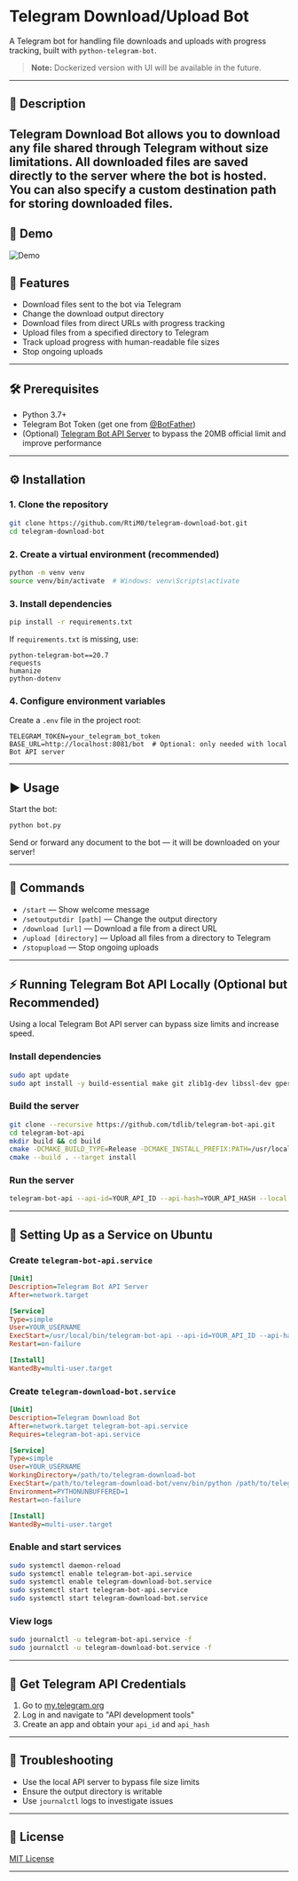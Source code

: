 # Telegram Download/Upload Bot

A Telegram bot for handling file downloads and uploads with progress tracking, built with `python-telegram-bot`.

> **Note:** Dockerized version with UI will be available in the future.

---

## 📌 Description

**Telegram Download Bot** allows you to download any file shared through Telegram without size limitations. All downloaded files are saved directly to the server where the bot is hosted. You can also specify a custom destination path for storing downloaded files.
---
## 🚀 Demo


![Demo](https://media.omeshapasan.site/Static/tgbot.gif)


## 🚀 Features

* Download files sent to the bot via Telegram
* Change the download output directory
* Download files from direct URLs with progress tracking
* Upload files from a specified directory to Telegram
* Track upload progress with human-readable file sizes
* Stop ongoing uploads

---

## 🛠️ Prerequisites

* Python 3.7+
* Telegram Bot Token (get one from [@BotFather](https://t.me/BotFather))
* (Optional) [Telegram Bot API Server](https://github.com/tdlib/telegram-bot-api) to bypass the 20MB official limit and improve performance

---

## ⚙️ Installation

### 1. Clone the repository

```bash
git clone https://github.com/RtiM0/telegram-download-bot.git
cd telegram-download-bot
```

### 2. Create a virtual environment (recommended)

```bash
python -m venv venv
source venv/bin/activate  # Windows: venv\Scripts\activate
```

### 3. Install dependencies

```bash
pip install -r requirements.txt
```

If `requirements.txt` is missing, use:

```
python-telegram-bot==20.7
requests
humanize
python-dotenv
```

### 4. Configure environment variables

Create a `.env` file in the project root:

```
TELEGRAM_TOKEN=your_telegram_bot_token
BASE_URL=http://localhost:8081/bot  # Optional: only needed with local Bot API server
```

---

## ▶️ Usage

Start the bot:

```bash
python bot.py
```

Send or forward any document to the bot — it will be downloaded on your server!

---

## 💬 Commands

* `/start` — Show welcome message
* `/setoutputdir [path]` — Change the output directory
* `/download [url]` — Download a file from a direct URL
* `/upload [directory]` — Upload all files from a directory to Telegram
* `/stopupload` — Stop ongoing uploads

---

## ⚡ Running Telegram Bot API Locally (Optional but Recommended)

Using a local Telegram Bot API server can bypass size limits and increase speed.

### Install dependencies

```bash
sudo apt update
sudo apt install -y build-essential make git zlib1g-dev libssl-dev gperf cmake clang-14 libc++-dev libc++abi-dev
```

### Build the server

```bash
git clone --recursive https://github.com/tdlib/telegram-bot-api.git
cd telegram-bot-api
mkdir build && cd build
cmake -DCMAKE_BUILD_TYPE=Release -DCMAKE_INSTALL_PREFIX:PATH=/usr/local ..
cmake --build . --target install
```

### Run the server

```bash
telegram-bot-api --api-id=YOUR_API_ID --api-hash=YOUR_API_HASH --local
```

---

## 🔧 Setting Up as a Service on Ubuntu

### Create `telegram-bot-api.service`

```ini
[Unit]
Description=Telegram Bot API Server
After=network.target

[Service]
Type=simple
User=YOUR_USERNAME
ExecStart=/usr/local/bin/telegram-bot-api --api-id=YOUR_API_ID --api-hash=YOUR_API_HASH --local
Restart=on-failure

[Install]
WantedBy=multi-user.target
```

### Create `telegram-download-bot.service`

```ini
[Unit]
Description=Telegram Download Bot
After=network.target telegram-bot-api.service
Requires=telegram-bot-api.service

[Service]
Type=simple
User=YOUR_USERNAME
WorkingDirectory=/path/to/telegram-download-bot
ExecStart=/path/to/telegram-download-bot/venv/bin/python /path/to/telegram-download-bot/bot.py
Environment=PYTHONUNBUFFERED=1
Restart=on-failure

[Install]
WantedBy=multi-user.target
```

### Enable and start services

```bash
sudo systemctl daemon-reload
sudo systemctl enable telegram-bot-api.service
sudo systemctl enable telegram-download-bot.service
sudo systemctl start telegram-bot-api.service
sudo systemctl start telegram-download-bot.service
```

### View logs

```bash
sudo journalctl -u telegram-bot-api.service -f
sudo journalctl -u telegram-download-bot.service -f
```

---

## 🔑 Get Telegram API Credentials

1. Go to [my.telegram.org](https://my.telegram.org)
2. Log in and navigate to "API development tools"
3. Create an app and obtain your `api_id` and `api_hash`

---

## 🧰 Troubleshooting

* Use the local API server to bypass file size limits
* Ensure the output directory is writable
* Use `journalctl` logs to investigate issues

---

## 📄 License

[MIT License](LICENSE)

---
